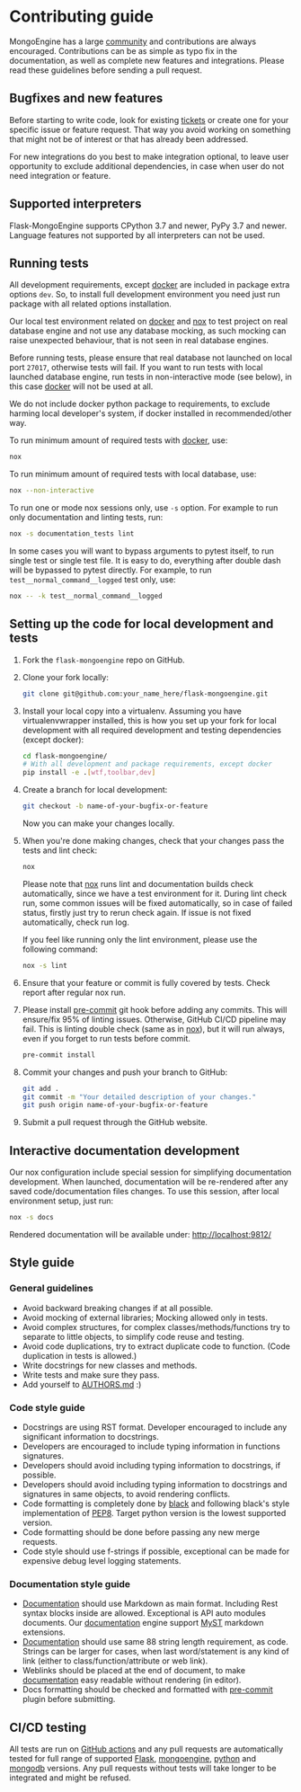 # Contributing guide

MongoEngine has a large [community] and contributions are always encouraged.
Contributions can be as simple as typo fix in the documentation, as well as complete
new features and integrations. Please read these guidelines before sending a pull
request.

## Bugfixes and new features

Before starting to write code, look for existing [tickets] or create one for your
specific issue or feature request. That way you avoid working on something
that might not be of interest or that has already been addressed.

For new integrations do you best to make integration optional, to leave user
opportunity to exclude additional dependencies, in case when user do not need
integration or feature.

## Supported interpreters

Flask-MongoEngine supports CPython 3.7 and newer, PyPy 3.7 and newer. Language features
not supported by all interpreters can not be used.

## Running tests

All development requirements, except [docker] are included in package extra options
`dev`. So, to install full development environment you need just run package with
all related options installation.

Our local test environment related on [docker] and [nox] to test project on real
database engine and not use any database mocking, as such mocking can raise unexpected
behaviour, that is not seen in real database engines.

Before running tests, please ensure that real database not launched on local port
``27017``, otherwise tests will fail. If you want to run tests with local launched
database engine, run tests in non-interactive mode (see below), in this case [docker]
will not be used at all.

We do not include docker python package to requirements, to exclude harming local
developer's system, if docker installed in recommended/other way.

To run minimum amount of required tests with [docker], use:

```bash
nox
```

To run minimum amount of required tests with local database, use:

```bash
nox --non-interactive
```

To run one or mode nox sessions only, use `-s` option. For example to run only
documentation and linting tests, run:

```bash
nox -s documentation_tests lint
```

In some cases you will want to bypass arguments to pytest itself, to run single test
or single test file. It is easy to do, everything after double dash will be bypassed
to pytest directly. For example, to run ``test__normal_command__logged`` test only, use:

```bash
nox -- -k test__normal_command__logged
```

## Setting up the code for local development and tests

1. Fork the `flask-mongoengine` repo on GitHub.
2. Clone your fork locally:

   ```bash
   git clone git@github.com:your_name_here/flask-mongoengine.git
   ```

3. Install your local copy into a virtualenv. Assuming you have virtualenvwrapper
   installed, this is how you set up your fork for local development with all
   required development and testing dependencies (except docker):

   ```bash
   cd flask-mongoengine/
   # With all development and package requirements, except docker
   pip install -e .[wtf,toolbar,dev]
   ```

4. Create a branch for local development:

   ```bash
   git checkout -b name-of-your-bugfix-or-feature
   ```

   Now you can make your changes locally.
5. When you're done making changes, check that your changes pass the tests and lint
   check:

   ```bash
   nox
   ```

   Please note that [nox] runs lint and documentation builds check automatically,
   since we have a test environment for it. During lint check run, some common
   issues will be fixed automatically, so in case of failed status, firstly just try
   to rerun check again. If issue is not fixed automatically, check run log.

   If you feel like running only the lint environment, please use the following command:

   ```bash
   nox -s lint
   ```

6. Ensure that your feature or commit is fully covered by tests. Check report after
   regular nox run.
7. Please install [pre-commit] git hook before adding any commits. This will
   ensure/fix 95% of linting issues. Otherwise, GitHub CI/CD pipeline may fail. This
   is linting double check (same as in [nox]), but it will run always, even if you
   forget to run tests before commit.

   ```bash
   pre-commit install
   ```

8. Commit your changes and push your branch to GitHub:

   ```bash
   git add .
   git commit -m "Your detailed description of your changes."
   git push origin name-of-your-bugfix-or-feature
   ```

9. Submit a pull request through the GitHub website.

## Interactive documentation development

Our nox configuration include special session for simplifying documentation
development. When launched, documentation will be re-rendered after any saved
code/documentation files changes. To use this session, after local environment setup,
just run:

```bash
nox -s docs
```

Rendered documentation will be available under: <http://localhost:9812/>

## Style guide

### General guidelines

- Avoid backward breaking changes if at all possible.
- Avoid mocking of external libraries; Mocking allowed only in tests.
- Avoid complex structures, for complex classes/methods/functions try to separate to
  little objects, to simplify code reuse and testing.
- Avoid code duplications, try to extract duplicate code to function. (Code
  duplication in tests is allowed.)
- Write docstrings for new classes and methods.
- Write tests and make sure they pass.
- Add yourself to [AUTHORS.md] :)

### Code style guide

- Docstrings are using RST format. Developer encouraged to include any significant
  information to docstrings.
- Developers are encouraged to include typing information in functions signatures.
- Developers should avoid including typing information to docstrings, if possible.
- Developers should avoid including typing information to docstrings and signatures
  in same objects, to avoid rendering conflicts.
- Code formatting is completely done by [black] and following black's style
  implementation of [PEP8]. Target python version is the lowest supported version.
- Code formatting should be done before passing any new merge requests.
- Code style should use f-strings if possible, exceptional can be made for expensive
  debug level logging statements.

### Documentation style guide

- [Documentation] should use Markdown as main format. Including Rest syntax blocks
  inside are allowed. Exceptional is API auto modules documents. Our [documentation]
  engine support [MyST] markdown extensions.
- [Documentation] should use same 88 string length requirement, as code. Strings can
  be larger for cases, when last word/statement is any kind of link (either to
  class/function/attribute or web link).
- Weblinks should be placed at the end of document, to make [documentation] easy
  readable without rendering (in editor).
- Docs formatting should be checked and formatted with [pre-commit] plugin before
  submitting.

## CI/CD testing

All tests are run on [GitHub actions] and any pull requests are automatically tested
for full range of supported [Flask], [mongoengine], [python] and [mongodb] versions.
Any pull requests without tests will take longer to be integrated and might be refused.

[community]: AUTHORS.md

[tickets]: https://github.com/MongoEngine/flask-mongoengine/issues?state=open

[PEP8]: http://www.python.org/dev/peps/pep-0008/

[black]: https://github.com/psf/black

[pre-commit]: https://pre-commit.com/

[GitHub actions]: https://github.com/idoshr/flask-mongoengine/actions

[Flask]: https://github.com/pallets/flask

[mongoengine]: https://github.com/MongoEngine/mongoengine

[python]: https://www.python.org/

[mongodb]: https://www.mongodb.com/

[AUTHORS.md]: AUTHORS.md

[documentation]: https://flask-mongoengine-3.readthedocs.io/en/latest/

[nox]: https://nox.thea.codes/en/stable/usage.html

[docker]: https://www.docker.com/

[MyST]: https://myst-parser.readthedocs.io/en/latest/syntax/syntax.html
